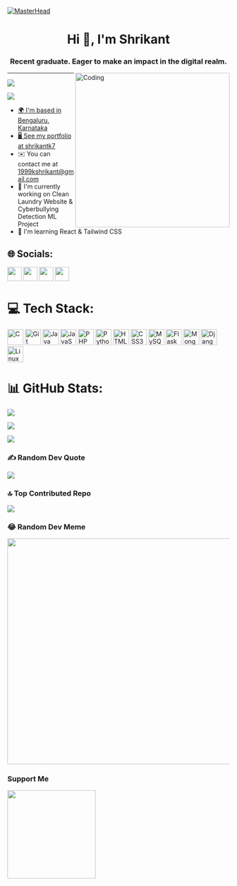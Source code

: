 [![MasterHead](https://developers.giphy.com/branch/master/static/api-512d36c09662682717108a38bbb5c57d.gif)](https://shrikantk7.live)
<h1 align="center">Hi 👋, I'm Shrikant</h1>
<h3 align="center">Recent graduate.
Eager to make an impact in the digital realm.</h3>
<img align="right" alt="Coding" width="350" src="https://cdn.dribbble.com/users/1162077/screenshots/3848914/programmer.gif">


---
[![](https://visitcount.itsvg.in/api?id=kshrikant7&icon=5&color=12)](https://github.com/kshrikant7)

<a href="https://www.github.com/kshrikant7" target="_blank" rel="noreferrer"><img
src="https://img.shields.io/github/followers/kshrikant7?logo=github&style=for-the-badge&color=0891b2&labelColor=1c1917" />

* 🌍  I'm based in Bengaluru, Karnataka
* 🖥️  See my portfolio at [shrikantk7](http://shrikantk7.live/)
* ✉️  You can contact me at [1999kshrikant@gmail.com](mailto:1999kshrikant@gmail.com)
* 🚀  I'm currently working on Clean Laundry Website & Cyberbullying Detection ML Project
* 🧠  I'm learning React & Tailwind CSS


## 🌐 Socials:
<p align="left"> <a href="https://www.github.com/kshrikant7" target="_blank" rel="noreferrer"><img src="https://raw.githubusercontent.com/danielcranney/readme-generator/main/public/icons/socials/github.svg" width="32" height="32" /></a> <a href="http://www.instagram.com/shrikant.k7" target="_blank" rel="noreferrer"><img src="https://raw.githubusercontent.com/danielcranney/readme-generator/main/public/icons/socials/instagram.svg" width="32" height="32" /></a> <a href="https://www.linkedin.com/in/shrikantk7" target="_blank" rel="noreferrer"><img src="https://raw.githubusercontent.com/danielcranney/readme-generator/main/public/icons/socials/linkedin.svg" width="32" height="32" /></a> <a href="https://www.twitter.com/k7shrikant" target="_blank" rel="noreferrer"><img src="https://raw.githubusercontent.com/danielcranney/readme-generator/main/public/icons/socials/twitter.svg" width="32" height="32" /></a></p>

# 💻 Tech Stack:
<p align="left">
<a href="https://docs.microsoft.com/en-us/cpp/?view=msvc-170" target="_blank" rel="noreferrer"><img src="https://raw.githubusercontent.com/danielcranney/readme-generator/main/public/icons/skills/c-colored.svg" width="36" height="36" alt="C" /></a>
<a href="https://git-scm.com/" target="_blank" rel="noreferrer"><img src="https://raw.githubusercontent.com/danielcranney/readme-generator/main/public/icons/skills/git-colored.svg" width="36" height="36" alt="Git" /></a>
<a href="https://www.oracle.com/java/" target="_blank" rel="noreferrer"><img src="https://raw.githubusercontent.com/danielcranney/readme-generator/main/public/icons/skills/java-colored.svg" width="36" height="36" alt="Java" /></a>
<a href="https://developer.mozilla.org/en-US/docs/Web/JavaScript" target="_blank" rel="noreferrer"><img src="https://raw.githubusercontent.com/danielcranney/readme-generator/main/public/icons/skills/javascript-colored.svg" width="36" height="36" alt="JavaScript" /></a>
<a href="https://www.php.net/" target="_blank" rel="noreferrer"><img src="https://raw.githubusercontent.com/danielcranney/readme-generator/main/public/icons/skills/php-colored.svg" width="36" height="36" alt="PHP" /></a>
<a href="https://www.python.org/" target="_blank" rel="noreferrer"><img src="https://raw.githubusercontent.com/danielcranney/readme-generator/main/public/icons/skills/python-colored.svg" width="36" height="36" alt="Python" /></a>
<a href="https://developer.mozilla.org/en-US/docs/Glossary/HTML5" target="_blank" rel="noreferrer"><img src="https://raw.githubusercontent.com/danielcranney/readme-generator/main/public/icons/skills/html5-colored.svg" width="36" height="36" alt="HTML5" /></a>
<a href="https://www.w3.org/TR/CSS/#css" target="_blank" rel="noreferrer"><img src="https://raw.githubusercontent.com/danielcranney/readme-generator/main/public/icons/skills/css3-colored.svg" width="36" height="36" alt="CSS3" /></a>
<a href="https://www.mysql.com/" target="_blank" rel="noreferrer"><img src="https://raw.githubusercontent.com/danielcranney/readme-generator/main/public/icons/skills/mysql-colored.svg" width="36" height="36" alt="MySQL" /></a>
<a href="https://flask.palletsprojects.com/en/2.0.x/" target="_blank" rel="noreferrer"><img src="https://raw.githubusercontent.com/danielcranney/readme-generator/main/public/icons/skills/flask.svg" width="36" height="36" alt="Flask" /></a>
<a href="https://www.mongodb.com/" target="_blank" rel="noreferrer"><img src="https://raw.githubusercontent.com/danielcranney/readme-generator/main/public/icons/skills/mongodb-colored.svg" width="36" height="36" alt="MongoDB" /></a>
<a href="https://www.djangoproject.com/" target="_blank" rel="noreferrer"><img src="https://raw.githubusercontent.com/danielcranney/readme-generator/main/public/icons/skills/django.svg" width="36" height="36" alt="Django" /></a>
<img src="http://devicons.railway.app/linux" width="36" height="36" alt="Linux" />
</p>
  
  
# 📊 GitHub Stats:
![](https://github-readme-stats.vercel.app/api?username=kshrikant7&theme=dark&show_icons=true&hide_border=false&include_all_commits=true&count_private=true)
  
![](https://github-readme-streak-stats.herokuapp.com/?user=kshrikant7&theme=dark&hide_border=false)

![](https://github-readme-stats.vercel.app/api/top-langs/?username=kshrikant7&theme=dark&show_icons=true&hide_border=false&include_all_commits=true&count_private=true&layout=compact)

### ✍️ Random Dev Quote
![](https://quotes-github-readme.vercel.app/api?type=horizontal&theme=radical)

### 🔝 Top Contributed Repo
![](https://github-contributor-stats.vercel.app/api?username=kshrikant7&limit=5&theme=dark&combine_all_yearly_contributions=true)

### 😂 Random Dev Meme
<img src="https://rm.up.railway.app/" width="512px"/>

  
### Support Me
<a href="https://www.buymeacoffee.com/shrikantk7"><img src="https://cdn.buymeacoffee.com/buttons/v2/default-yellow.png" width="200" /></a>
